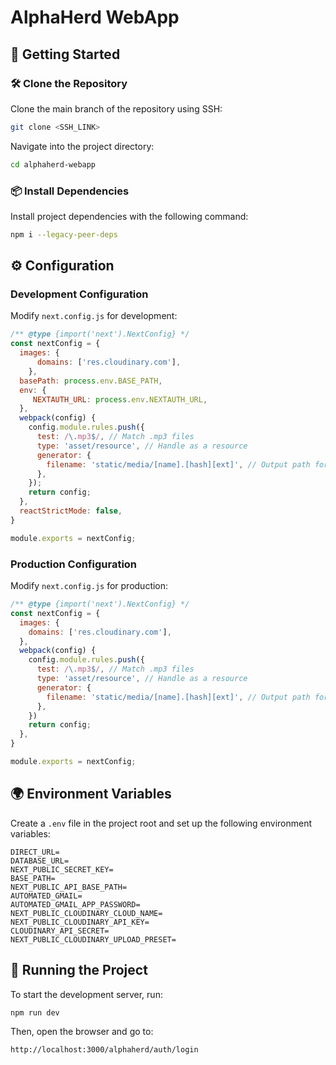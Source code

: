 # AlphaHerd WebApp

## 📌 Getting Started

### 🛠 Clone the Repository
Clone the main branch of the repository using SSH:
```sh
git clone <SSH_LINK>
```

Navigate into the project directory:
```sh
cd alphaherd-webapp
```

### 📦 Install Dependencies
Install project dependencies with the following command:
```sh
npm i --legacy-peer-deps
```

## ⚙️ Configuration

### Development Configuration
Modify `next.config.js` for development:
```js
/** @type {import('next').NextConfig} */
const nextConfig = {
  images: {
      domains: ['res.cloudinary.com'],
    },
  basePath: process.env.BASE_PATH,
  env: {
     NEXTAUTH_URL: process.env.NEXTAUTH_URL,
  },
  webpack(config) {
    config.module.rules.push({
      test: /\.mp3$/, // Match .mp3 files
      type: 'asset/resource', // Handle as a resource
      generator: {
        filename: 'static/media/[name].[hash][ext]', // Output path for processed files
      },
    });
    return config;
  },
  reactStrictMode: false,
}

module.exports = nextConfig;
```

### Production Configuration
Modify `next.config.js` for production:
```js
/** @type {import('next').NextConfig} */
const nextConfig = {
  images: {
    domains: ['res.cloudinary.com'],
  },
  webpack(config) {
    config.module.rules.push({
      test: /\.mp3$/, // Match .mp3 files
      type: 'asset/resource', // Handle as a resource
      generator: {
        filename: 'static/media/[name].[hash][ext]', // Output path for processed files
      },
    })
    return config;
  },
}

module.exports = nextConfig;
```

## 🌍 Environment Variables
Create a `.env` file in the project root and set up the following environment variables:
```
DIRECT_URL=
DATABASE_URL=
NEXT_PUBLIC_SECRET_KEY=
BASE_PATH=
NEXT_PUBLIC_API_BASE_PATH=
AUTOMATED_GMAIL=
AUTOMATED_GMAIL_APP_PASSWORD=
NEXT_PUBLIC_CLOUDINARY_CLOUD_NAME=
NEXT_PUBLIC_CLOUDINARY_API_KEY=
CLOUDINARY_API_SECRET=
NEXT_PUBLIC_CLOUDINARY_UPLOAD_PRESET=
```

## 🚀 Running the Project
To start the development server, run:
```sh
npm run dev
```

Then, open the browser and go to:
```
http://localhost:3000/alphaherd/auth/login
```
